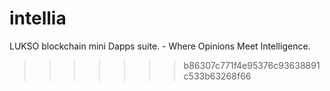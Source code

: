 # intellia
LUKSO blockchain mini Dapps suite. - Where Opinions Meet Intelligence.
>>>>>>> b86307c771f4e95376c93638891c533b63268f66
